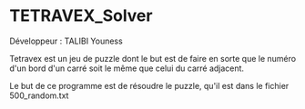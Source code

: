 # TETRAVEX_Solver

Développeur : TALIBI Youness

Tetravex est un jeu de puzzle dont le but est de faire en sorte que le numéro d'un bord d'un carré soit le même que celui du carré adjacent.

Le but de ce programme est de résoudre le puzzle, qu'il est dans le fichier 500_random.txt
